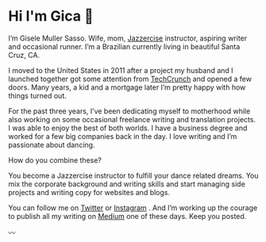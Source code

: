 # Hi I'm Gica 👋
I’m Gisele Muller Sasso. Wife, mom,  [Jazzercise](http://www.jazzercise.com/)  instructor, aspiring writer and occasional runner. I’m a Brazilian currently living in beautiful Santa Cruz, CA.

I moved to the United States in 2011 after a project my husband and I launched together got some attention from  [TechCrunch](https://techcrunch.com/2010/11/04/mentaway/)  and opened a few doors. Many years, a kid and a mortgage later I’m pretty happy with how things turned out.

For the past three years, I’ve been dedicating myself to motherhood while also working on some occasional freelance writing and translation projects. I was able to enjoy the best of both worlds.
I have a business degree and worked for a few big companies back in the day. I love writing and I’m passionate about dancing.

How do you combine these?

You become a Jazzercise instructor to fulfill your dance related dreams. You mix the corporate background and writing skills and start managing side projects and writing copy for websites and blogs.

You can follow me on  [Twitter](https://twitter.com/gismullr)  or  [Instagram](https://www.instagram.com/gismullr/) . And I’m working up the courage to publish all my writing on  [Medium](https://medium.com/@gismullr)  one of these days. Keep you posted.

〰
